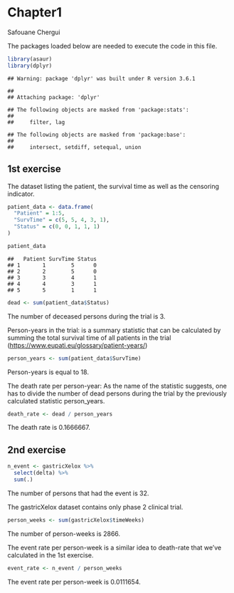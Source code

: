 Chapter1
================
Safouane Chergui

The packages loaded below are needed to execute the code in this file.

``` r
library(asaur)
library(dplyr)
```

    ## Warning: package 'dplyr' was built under R version 3.6.1

    ## 
    ## Attaching package: 'dplyr'

    ## The following objects are masked from 'package:stats':
    ## 
    ##     filter, lag

    ## The following objects are masked from 'package:base':
    ## 
    ##     intersect, setdiff, setequal, union

## 1st exercise

The dataset listing the patient, the survival time as well as the
censoring indicator.

``` r
patient_data <- data.frame(
  "Patient" = 1:5,
  "SurvTime" = c(5, 5, 4, 3, 1),
  "Status" = c(0, 0, 1, 1, 1)
)

patient_data
```

    ##   Patient SurvTime Status
    ## 1       1        5      0
    ## 2       2        5      0
    ## 3       3        4      1
    ## 4       4        3      1
    ## 5       5        1      1

``` r
dead <- sum(patient_data$Status)
```

The number of deceased persons during the trial is 3.

Person-years in the trial: is a summary statistic that can be calculated
by summing the total survival time of all patients in the trial
(<https://www.eupati.eu/glossary/patient-years/>)

``` r
person_years <- sum(patient_data$SurvTime)
```

Person-years is equal to 18.

The death rate per person-year: As the name of the statistic suggests,
one has to divide the number of dead persons during the trial by the
previously calculated statistic person\_years.

``` r
death_rate <- dead / person_years
```

The death rate is 0.1666667.

## 2nd exercise

``` r
n_event <- gastricXelox %>% 
  select(delta) %>% 
  sum(.)
```

The number of persons that had the event is 32.

The gastricXelox dataset contains only phase 2 clinical trial.

``` r
person_weeks <- sum(gastricXelox$timeWeeks)
```

The number of person-weeks is 2866.

The event rate per person-week is a similar idea to death-rate that
we’ve calculated in the 1st exercise.

``` r
event_rate <- n_event / person_weeks
```

The event rate per person-week is 0.0111654.
